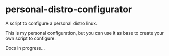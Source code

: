 # personal-distro-configurator

A script to configure a personal distro linux.

This is my personal configuration, but you can use it as base to create your own script to configure.

Docs in progress...